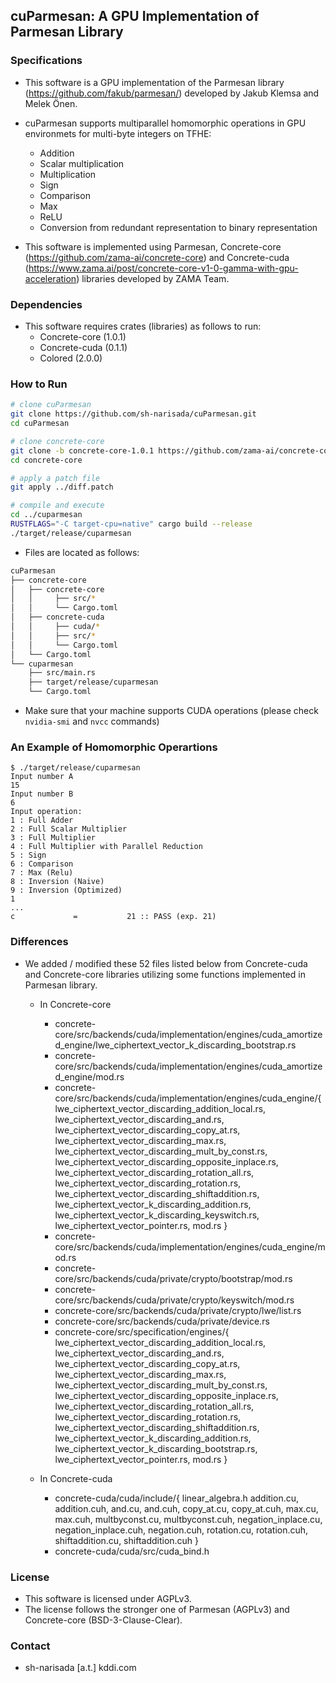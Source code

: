 ## cuParmesan: A GPU Implementation of Parmesan Library



### Specifications

* This software is a GPU implementation of the Parmesan library (https://github.com/fakub/parmesan/)  developed by Jakub Klemsa and Melek Önen.

* cuParmesan supports multiparallel homomorphic operations in GPU environmets for multi-byte integers on TFHE:

  * Addition
  * Scalar multiplication
  * Multiplication
  * Sign
  * Comparison
  * Max
  * ReLU
  * Conversion from redundant representation to binary representation

* This software is implemented using Parmesan, Concrete-core (https://github.com/zama-ai/concrete-core)  and Concrete-cuda (https://www.zama.ai/post/concrete-core-v1-0-gamma-with-gpu-acceleration) libraries developed by ZAMA Team.

   

### Dependencies

* This software requires crates (libraries) as follows to run: 
  * Concrete-core (1.0.1)
  * Concrete-cuda (0.1.1)
  * Colored  (2.0.0)


### How to Run

```bash
# clone cuParmesan
git clone https://github.com/sh-narisada/cuParmesan.git
cd cuParmesan

# clone concrete-core
git clone -b concrete-core-1.0.1 https://github.com/zama-ai/concrete-core.git
cd concrete-core

# apply a patch file
git apply ../diff.patch

# compile and execute
cd ../cuparmesan
RUSTFLAGS="-C target-cpu=native" cargo build --release
./target/release/cuparmesan
```


* Files are located as follows: 

```bash
cuParmesan
├── concrete-core
│   ├── concrete-core
│   │	  ├── src/*  
│   │	  └── Cargo.toml 
│   ├── concrete-cuda
│   │	  ├── cuda/* 
│   │	  ├── src/*  
│   │	  └── Cargo.toml 
│   └── Cargo.toml
└── cuparmesan
    ├── src/main.rs
    ├── target/release/cuparmesan 
    └── Cargo.toml
```

* Make sure that your machine supports CUDA operations (please check `nvidia-smi` and `nvcc` commands)

### An Example of Homomorphic Operartions

```shell-session
$ ./target/release/cuparmesan
Input number A
15
Input number B
6
Input operation:
1 : Full Adder
2 : Full Scalar Multiplier
3 : Full Multiplier
4 : Full Multiplier with Parallel Reduction
5 : Sign
6 : Comparison
7 : Max (Relu)
8 : Inversion (Naive)
9 : Inversion (Optimized)
1
...
c             =           21 :: PASS (exp. 21)
```

### Differences

* We added / modified these 52 files listed below from Concrete-cuda and Concrete-core libraries utilizing some functions implemented in Parmesan library.
  * In Concrete-core
    * concrete-core/src/backends/cuda/implementation/engines/cuda_amortized_engine/lwe_ciphertext_vector_k_discarding_bootstrap.rs
    * concrete-core/src/backends/cuda/implementation/engines/cuda_amortized_engine/mod.rs
    * concrete-core/src/backends/cuda/implementation/engines/cuda_engine/{
      lwe_ciphertext_vector_discarding_addition_local.rs, lwe_ciphertext_vector_discarding_and.rs, lwe_ciphertext_vector_discarding_copy_at.rs, lwe_ciphertext_vector_discarding_max.rs, lwe_ciphertext_vector_discarding_mult_by_const.rs, lwe_ciphertext_vector_discarding_opposite_inplace.rs, lwe_ciphertext_vector_discarding_rotation_all.rs, lwe_ciphertext_vector_discarding_rotation.rs, lwe_ciphertext_vector_discarding_shiftaddition.rs, lwe_ciphertext_vector_k_discarding_addition.rs, lwe_ciphertext_vector_k_discarding_keyswitch.rs, lwe_ciphertext_vector_pointer.rs, mod.rs
    }
    * concrete-core/src/backends/cuda/implementation/engines/cuda_engine/mod.rs
    * concrete-core/src/backends/cuda/private/crypto/bootstrap/mod.rs
    * concrete-core/src/backends/cuda/private/crypto/keyswitch/mod.rs
    * concrete-core/src/backends/cuda/private/crypto/lwe/list.rs
    * concrete-core/src/backends/cuda/private/device.rs
    * concrete-core/src/specification/engines/{
      lwe_ciphertext_vector_discarding_addition_local.rs, lwe_ciphertext_vector_discarding_and.rs, lwe_ciphertext_vector_discarding_copy_at.rs, lwe_ciphertext_vector_discarding_max.rs, lwe_ciphertext_vector_discarding_mult_by_const.rs, lwe_ciphertext_vector_discarding_opposite_inplace.rs, lwe_ciphertext_vector_discarding_rotation_all.rs, lwe_ciphertext_vector_discarding_rotation.rs, lwe_ciphertext_vector_discarding_shiftaddition.rs, lwe_ciphertext_vector_k_discarding_addition.rs, lwe_ciphertext_vector_k_discarding_bootstrap.rs, lwe_ciphertext_vector_pointer.rs, mod.rs
    }

  * In Concrete-cuda
    * concrete-cuda/cuda/include/{
      linear_algebra.h
      addition.cu, 
      addition.cuh,
      and.cu, 
      and.cuh,
      copy_at.cu, 
      copy_at.cuh,
      max.cu, 
      max.cuh,
      multbyconst.cu, 
      multbyconst.cuh,
      negation_inplace.cu, 
      negation_inplace.cuh,
      negation.cuh, 
      rotation.cu, 
      rotation.cuh,
      shiftaddition.cu, 
      shiftaddition.cuh
    }
    * concrete-cuda/cuda/src/cuda_bind.h


### License

* This software is licensed under AGPLv3.
* The license follows the stronger one of Parmesan (AGPLv3) and Concrete-core (BSD-3-Clause-Clear).



### Contact

* sh-narisada [a.t.] kddi.com

  